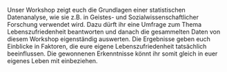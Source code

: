Unser Workshop zeigt euch die Grundlagen einer statistischen Datenanalyse, wie sie z.B. in Geistes- und Sozialwissenschaftlicher Forschung verwendet wird. Dazu dürft ihr eine Umfrage zum Thema Lebenszufriedenheit beantworten und danach die gesammelten Daten von diesem Workshop eigenständig auswerten. Die Ergebnisse geben euch Einblicke in Faktoren, die eure eigene Lebenszufriedenheit tatsächlich beeinflussen. Die gewonnenen Erkenntnisse könnt ihr somit gleich in euer eigenes Leben mit einbeziehen. 